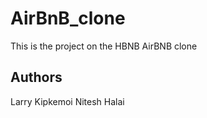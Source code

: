 # AirBnB_clone
This is the project on the HBNB AirBNB clone

## Authors
Larry Kipkemoi 
Nitesh Halai